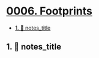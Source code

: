 # [0006. Footprints](https://github.com/Tdahuyou/TNotes.template/tree/main/notes/0006.%20Footprints)

<!-- region:toc -->
- [1. 📒 notes_title](#1--notes_title)
<!-- endregion:toc -->

## 1. 📒 notes_title

<Footprints :times="[2025, 3, 15, 0, 43]">
  <template #text-area>
    <p>正在整理 TNotes.template 的功能文档</p>
    <p>现在外边正下着小于雨 🌧️</p>
  </template>
  <template #image-list="{ openModal }">
    <img src="assets/2025-03-15-00-44-24.png" @click="openModal(0)"/>
    <img src="assets/2025-03-15-00-44-24.png" @click="openModal(1)"/>
    <img src="assets/2025-03-15-00-44-24.png" @click="openModal(2)"/>
    <img src="assets/2025-03-15-00-44-24.png" @click="openModal(3)"/>
    <img src="assets/we.png" @click="openModal(4)"/>
    <img src="assets/2025-03-15-00-44-24.png" @click="openModal(5)"/>
    <img src="assets/2025-03-15-00-44-24.png" @click="openModal(6)"/>
    <img src="assets/2025-03-15-00-44-24.png" @click="openModal(7)"/>
    <img src="assets/2025-03-15-00-44-24.png" @click="openModal(8)"/>
  </template>
</Footprints>